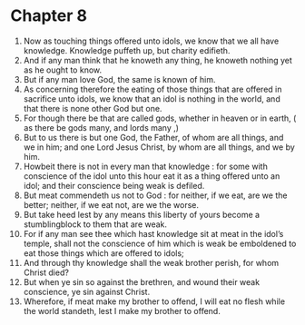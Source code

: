 # Chapter 8

1. Now as touching things offered unto idols, we know that we all have knowledge. Knowledge puffeth up, but charity edifieth.
2. And if any man think that he knoweth any thing, he knoweth nothing yet as he ought to know.
3. But if any man love God, the same is known of him.
4. As concerning therefore the eating of those things that are offered in sacrifice unto idols, we know that an idol is nothing in the world, and that there is none other God but one.
5. For though there be that are called gods, whether in heaven or in earth, ( as there be gods many, and lords many ,)
6. But to us there is but one God, the Father, of whom are all things, and we in him; and one Lord Jesus Christ, by whom are all things, and we by him.
7. Howbeit there is not in every man that knowledge : for some with conscience of the idol unto this hour eat it as a thing offered unto an idol; and their conscience being weak is defiled.
8. But meat commendeth us not to God : for neither, if we eat, are we the better; neither, if we eat not, are we the worse.
9. But take heed lest by any means this liberty of yours become a stumblingblock to them that are weak.
10. For if any man see thee which hast knowledge sit at meat in the idol’s temple, shall not the conscience of him which is weak be emboldened to eat those things which are offered to idols;
11. And through thy knowledge shall the weak brother perish, for whom Christ died?
12. But when ye sin so against the brethren, and wound their weak conscience, ye sin against Christ.
13. Wherefore, if meat make my brother to offend, I will eat no flesh while the world standeth, lest I make my brother to offend.

